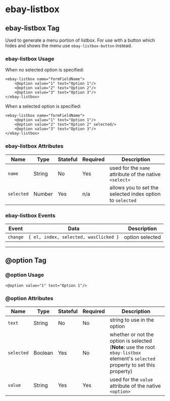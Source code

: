 # ebay-listbox

## ebay-listbox Tag

Used to generate a menu portion of listbox. For use with a button which hides and shows the menu use `ebay-listbox-button` instead.

### ebay-listbox Usage

When no selected option is specified:

```marko
<ebay-listbox name="formFieldName">
    <@option value="1" text="Option 1"/>
    <@option value="2" text="Option 2"/>
    <@option value="3" text="Option 3"/>
</ebay-listbox>
```

When a selected option is specified:

```marko
<ebay-listbox name="formFieldName">
    <@option value="1" text="Option 1"/>
    <@option value="2" text="Option 2" selected/>
    <@option value="3" text="Option 3"/>
</ebay-listbox>
```

### ebay-listbox Attributes

Name | Type | Stateful | Required | Description
--- | --- | --- | --- | ---
`name` | String | No | Yes | used for the `name` attribute of the native `<select>`
`selected` | Number | Yes | n/a | allows you to set the selected index option to `selected`

### ebay-listbox Events

Event | Data |  Description
--- | --- | ---
`change` | `{ el, index, selected, wasClicked }` | option selected
---

## @option Tag

### @option Usage

```marko
<@option value="1" text="Option 1"/>
```

### @option Attributes

Name | Type | Stateful | Required | Description
--- | --- | --- | --- | ---
`text` | String | No | No | string to use in the option
`selected` | Boolean | Yes | No | whether or not the option is selected (**Note:** use the root `ebay-listbox` element's `selected` property to set this property)
`value` | String | Yes | Yes | used for the `value` attribute of the native `<option>`
